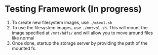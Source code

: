 # Testing Framework (In progress)

1. To create new filesystem images, use ``./mkvol.sh``
2. To use the filesystem images, use ``./mntvol.sh``. This will mount the image specified at ``/mnt/hdfs/`` and will allow you to move around files like normal
3. Once done, startup the storage server by providing the path of the mounted fs.
